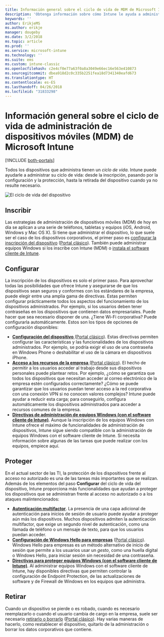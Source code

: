 ```yaml
---
title: Información general sobre el ciclo de vida de MDM de Microsoft Intune
description: 'Obtenga información sobre cómo Intune le ayuda a administrar dispositivos a lo largo de su ciclo de vida: desde la inscripción hasta su posible retirada, pasando por la configuración.'
keywords: ''
author: ErikjeMS
ms.author: erikje
manager: dougeby
ms.date: 3/2/2018
ms.topic: article
ms.prod: ''
ms.service: microsoft-intune
ms.technology: ''
ms.suite: ems
ms.custom: intune-classic
ms.openlocfilehash: c2e4cf0e77a63f0a8a3049e66ec16e563e410873
ms.sourcegitcommit: dbea918d2c0c335b2251fea18d7341340eafd673
ms.translationtype: HT
ms.contentlocale: es-ES
ms.lasthandoff: 04/26/2018
ms.locfileid: "31833298"
---
```

# <a name="overview-of-the-microsoft-intune-mobile-device-management-mdm-lifecycle"></a>Información general sobre el ciclo de vida de administración de dispositivos móviles (MDM) de Microsoft Intune

[!INCLUDE [both-portals](./includes/note-for-both-portals.md)]

Todos los dispositivos que administra tienen un *ciclo de vida*. Intune puede ayudarle a administrar su ciclo de vida: desde la inscripción, pasando por la configuración y la protección, hasta la retirada del dispositivo cuando ya no resulte necesario.

![El ciclo de vida del dispositivo](./media/device-lifecycle.png "el ciclo de vida del dispositivo de Intune")

## <a name="enroll"></a>Inscribir
Las estrategias de administración de dispositivos móviles (MDM) de hoy en día se aplican a una serie de teléfonos, tabletas y equipos (iOS, Android, Windows y Mac OS X). Si tiene que administrar el dispositivo, lo que suele ser el caso de los dispositivos corporativos, el primer paso es [configurar la inscripción del dispositivo](device-enrollment.md) ([Portal clásico](/intune-classic/deploy-use/enroll-devices-in-microsoft-intune)). También puede administrar equipos Windows si los inscribe con Intune (MDM) o [instala el software cliente de Intune](/intune-classic/deploy-use/manage-windows-pcs-with-microsoft-intune).

## <a name="configure"></a>Configurar
La inscripción de los dispositivos es solo el primer paso. Para aprovechar todas las posibilidades que ofrece Intune y asegurarse de que los dispositivos sean seguros y conformes con los estándares de la empresa, puede elegir entre una amplia gama de directivas. Estas permiten configurar prácticamente todos los aspectos del funcionamiento de los dispositivos administrados. Por ejemplo, si los usuarios deben tener contraseñas en los dispositivos que contienen datos empresariales. Puede hacer que sea necesario disponer de una. ¿Tiene Wi-Fi corporativa? Puede configurarla automáticamente. Estos son los tipos de opciones de configuración disponibles:

- [**Configuración del dispositivo** ](device-profiles.md) ([Portal clásico](/intune-classic/deploy-use/manage-settings-and-features-on-your-devices-with-microsoft-intune-policies)). Estas directivas permiten configurar las características y las funcionalidades de los dispositivos administrados. Por ejemplo, se podría exigir el uso de una contraseña en Windows Phone o deshabilitar el uso de la cámara en dispositivos iPhone.
- [**Acceso a los recursos de la empresa** ](device-profiles.md) ([Portal clásico](/intune-classic/deploy-use/enable-access-to-company-resources-with-microsoft-intune)). El hecho de permitir a los usuarios acceder al trabajo desde sus dispositivos personales puede plantear retos. Por ejemplo, ¿cómo se garantiza que todos los dispositivos que necesitan acceder al correo electrónico de la empresa estén configurados correctamente? ¿Cómo se puede garantizar que los usuarios puedan tener acceso a la red corporativa con una conexión VPN si no conocen valores complejos? Intune puede ayudar a reducir esta carga; para conseguirlo, configura automáticamente los dispositivos administrados para acceder a recursos comunes de la empresa.
- [**Directivas de administración de equipos Windows (con el software cliente de Intune)**](/intune-classic/deploy-use/common-windows-pc-management-tasks-with-the-microsoft-intune-computer-client). Aunque la inscripción de los equipos Windows con Intune ofrece el máximo de funcionalidades de administración de dispositivos, Intune sigue siendo compatible con la administración de equipos Windows con el software cliente de Intune. Si necesita información sobre algunas de las tareas que puede realizar con los equipos, empiece aquí.

## <a name="protect"></a>Proteger
En el actual sector de las TI, la protección de los dispositivos frente al acceso no autorizado es una de las tareas más importantes que se realizan. Además de los elementos del paso **Configurar** del ciclo de vida del dispositivo, Intune proporciona más funcionalidades que ayudan a proteger los dispositivos que se administran frente al acceso no autorizado o a los ataques malintencionados:
- [**Autenticación multifactor**](/intune-classic/deploy-use/protect-your-devices-with-microsoft-intune). La presencia de una capa adicional de autenticación para inicios de sesión de usuario puede ayudar a proteger aún más los dispositivos. Muchos dispositivos admiten la autenticación multifactor, que exige un segundo nivel de autenticación, como una llamada de teléfono o un mensaje de texto, para que los usuarios puedan acceder.
- [**Configuración de Windows Hello para empresas**](windows-hello.md) ([Portal clásico](/intune-classic/deploy-use/control-microsoft-passport-settings-on-devices-with-microsoft-intune)). Windows Hello para empresas es un método alternativo de inicio de sesión que permite a los usuarios usar un *gesto*, como una huella digital o Windows Hello, para iniciar sesión sin necesidad de una contraseña.
- [**Directivas para proteger equipos Windows (con el software cliente de Intune)**](/intune-classic/deploy-use/policies-to-protect-windows-pcs-in-microsoft-intune). Al administrar equipos Windows con el software cliente de Intune, hay disponibles directivas que permiten controlar la configuración de Endpoint Protection, de las actualizaciones de software y de Firewall de Windows en los equipos que administra.

## <a name="retire"></a>Retirar
Cuando un dispositivo se pierde o es robado, cuando es necesario reemplazarlo o cuando el usuario cambia de cargo en la empresa, suele ser necesario [retirarlo o borrarlo](device-management.md) ([Portal clásico](/intune-classic/deploy-use/use-remote-wipe-to-help-protect-data-using-microsoft-intune)). Hay varias maneras de hacerlo, como restablecer el dispositivo, quitarlo de la administración o borrar los datos corporativos que contiene.
